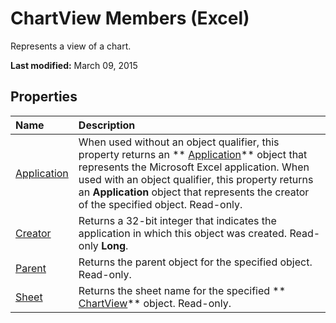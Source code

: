
# ChartView Members (Excel)
Represents a view of a chart.

 **Last modified:** March 09, 2015


## Properties



|**Name**|**Description**|
|:-----|:-----|
| [Application](cb539c0b-1540-fe85-865a-13448a452e79.md)|When used without an object qualifier, this property returns an  ** [Application](19b73597-5cf9-4f56-8227-b5211f657f6f.md)** object that represents the Microsoft Excel application. When used with an object qualifier, this property returns an **Application** object that represents the creator of the specified object. Read-only.|
| [Creator](b79054ab-5f0b-c7a0-3247-6e6cfe0470cd.md)|Returns a 32-bit integer that indicates the application in which this object was created. Read-only  **Long**.|
| [Parent](99415b61-e2a8-314e-496b-92aa6d2d3822.md)|Returns the parent object for the specified object. Read-only.|
| [Sheet](8565ae01-9464-7de3-9377-6b0ec14c323d.md)|Returns the sheet name for the specified  ** [ChartView](2e59e8c1-f1cd-1589-ae36-22d6c5dccbf6.md)** object. Read-only.|
